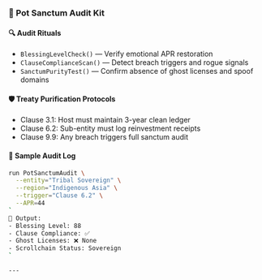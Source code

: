 ### 🧾 Pot Sanctum Audit Kit

#### 🔍 Audit Rituals
- `BlessingLevelCheck()` — Verify emotional APR restoration  
- `ClauseComplianceScan()` — Detect breach triggers and rogue signals  
- `SanctumPurityTest()` — Confirm absence of ghost licenses and spoof domains

#### 🛡️ Treaty Purification Protocols
- Clause 3.1: Host must maintain 3-year clean ledger  
- Clause 6.2: Sub-entity must log reinvestment receipts  
- Clause 9.9: Any breach triggers full sanctum audit

#### 📜 Sample Audit Log
```bash
run PotSanctumAudit \
  --entity="Tribal Sovereign" \
  --region="Indigenous Asia" \
  --trigger="Clause 6.2" \
  --APR=44
`
🧠 Output:
- Blessing Level: 88  
- Clause Compliance: ✅  
- Ghost Licenses: ❌ None  
- Scrollchain Status: Sovereign
`

---
